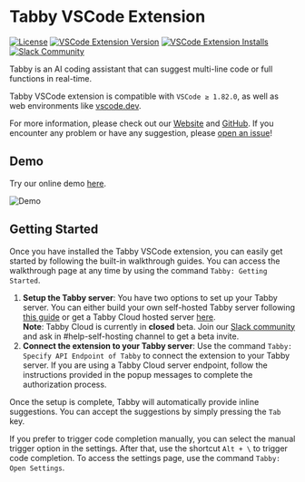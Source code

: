 # Tabby VSCode Extension

[![License](https://img.shields.io/badge/License-Apache_2.0-blue.svg)](https://opensource.org/licenses/Apache-2.0)
[![VSCode Extension Version](https://img.shields.io/visual-studio-marketplace/v/TabbyML.vscode-tabby)](https://marketplace.visualstudio.com/items?itemName=TabbyML.vscode-tabby)
[![VSCode Extension Installs](https://img.shields.io/visual-studio-marketplace/i/TabbyML.vscode-tabby)](https://marketplace.visualstudio.com/items?itemName=TabbyML.vscode-tabby)
[![Slack Community](https://shields.io/badge/Tabby-Join%20Slack-red?logo=slack)](https://join.slack.com/t/tabbycommunity/shared_invite/zt-1xeiddizp-bciR2RtFTaJ37RBxr8VxpA)

Tabby is an AI coding assistant that can suggest multi-line code or full functions in real-time.

Tabby VSCode extension is compatible with `VSCode ≥ 1.82.0`, as well as web environments like [vscode.dev](https://vscode.dev).

For more information, please check out our [Website](https://tabbyml.com/) and [GitHub](https://github.com/TabbyML/tabby).
If you encounter any problem or have any suggestion, please [open an issue](https://github.com/TabbyML/tabby/issues/new)!

## Demo

Try our online demo [here](https://tabby.tabbyml.com/playground).

![Demo](https://tabby.tabbyml.com/img/demo.gif)

## Getting Started

Once you have installed the Tabby VSCode extension, you can easily get started by following the built-in walkthrough guides. You can access the walkthrough page at any time by using the command `Tabby: Getting Started`.

1. **Setup the Tabby server**: You have two options to set up your Tabby server. You can either build your own self-hosted Tabby server following [this guide](https://tabby.tabbyml.com/docs/installation) or get a Tabby Cloud hosted server [here](https://app.tabbyml.com).  
   **Note**: Tabby Cloud is currently in **closed** beta. Join our [Slack community](https://join.slack.com/t/tabbycommunity/shared_invite/zt-1xeiddizp-bciR2RtFTaJ37RBxr8VxpA) and ask in #help-self-hosting channel to get a beta invite.
2. **Connect the extension to your Tabby server**: Use the command `Tabby: Specify API Endpoint of Tabby` to connect the extension to your Tabby server. If you are using a Tabby Cloud server endpoint, follow the instructions provided in the popup messages to complete the authorization process.

Once the setup is complete, Tabby will automatically provide inline suggestions. You can accept the suggestions by simply pressing the `Tab` key.

If you prefer to trigger code completion manually, you can select the manual trigger option in the settings. After that, use the shortcut `Alt + \` to trigger code completion. To access the settings page, use the command `Tabby: Open Settings`.
